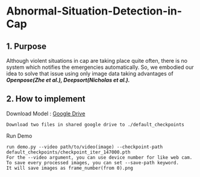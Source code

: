 # Abnormal-Situation-Detection-in-Cap


## 1. Purpose



  Although violent situations in cap are taking place quite often, there is no system which notifies the emergencies automatically. So, we embodied our idea to solve that issue using only image data taking advantages of ***Openpose(Zhe et al.), Deepsort(Nicholas et al.).***
 
 ## 2. How to implement 
 
 

Download Model : [Google Drive](https://drive.google.com/drive/folders/16IkXWthjqXp0S5wZeGFwT2IhTFuqSgyU?usp=sharing)
  
    Download two files in shared google drive to ./default_checkpoints

Run Demo

    run demo.py --video path/to/video(image) --checkpoint-path default_checkpoints/checkpoint_iter_147000.pth 
    For the --video argument, you can use device number for like web cam. 
    To save every processed images, you can set --save-path keyword. 
    It will save images as frame_number(from 0).png
    
    
